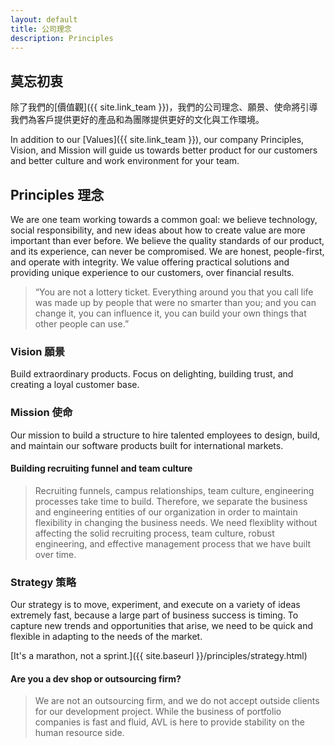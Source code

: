 ```yaml
---
layout: default
title: 公司理念
description: Principles
---
```


## 莫忘初衷 
除了我們的[價值觀]({{ site.link_team }})，我們的公司理念、願景、使命將引導我們為客戶提供更好的產品和為團隊提供更好的文化與工作環境。

In addition to our [Values]({{ site.link_team }}), our company Principles, Vision, and Mission will guide us towards better product for our customers and better culture and work environment for your team.

## Principles 理念

We are one team working towards a common goal: we believe technology, social responsibility, and new ideas about how to create value are more important than ever before. We believe the quality standards of our product, and its experience, can never be compromised. We are honest, people-first, and operate with integrity.  We value offering practical solutions and providing unique experience to our customers, over financial results.

> “You are not a lottery ticket. Everything around you that you call life was made up by people that were no smarter than you; and you can change it, you can influence it, you can build your own things that other people can use.”

### Vision 願景

Build extraordinary products. Focus on delighting, building trust, and creating a loyal customer base.

### Mission 使命

Our mission to build a structure to hire talented employees to design, build, and maintain our software products built for international markets. 

#### Building recruiting funnel and team culture

> Recruiting funnels, campus relationships, team culture, engineering processes take time to build. Therefore, we separate the business and engineering entities of our organization in order to maintain flexibility in changing the business needs. We need flexiblity without affecting the solid recruiting process, team culture, robust engineering, and effective management process that we have built over time.

### Strategy 策略

Our strategy is to move, experiment, and execute on a variety of ideas extremely fast, because a large part of business success is timing. To capture new trends and opportunities that arise, we need to be quick and flexible in adapting to the needs of the market.

[It's a marathon, not a sprint.]({{ site.baseurl }}/principles/strategy.html)


#### Are you a dev shop or outsourcing firm?

> We are not an outsourcing firm, and we do not accept outside clients for our development project. While the business of portfolio companies is fast and fluid, AVL is here to provide stability on the human resource side. 